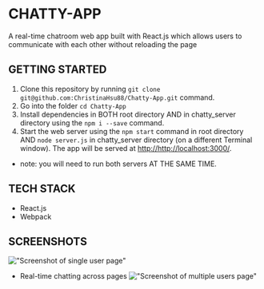 # CHATTY-APP
A real-time chatroom web
app built with React.js which allows users to communicate
with each other without
reloading the page

## GETTING STARTED
1. Clone this repository by running `git clone git@github.com:ChristinaHsu88/Chatty-App.git` command.
2. Go into the folder `cd Chatty-App`
3. Install dependencies in BOTH root directory AND in chatty_server directory using the `npm i --save` command.
4. Start the web server using the `npm start` command in root directory AND `node server.js` in chatty_server directory (on a different Terminal window). The app will be served at <http://http://localhost:3000/>.

* note: you will need to run both servers AT THE SAME TIME.

## TECH STACK
* React.js
* Webpack

## SCREENSHOTS
!["Screenshot of single user page"](https://github.com/ChristinaHsu88/boiler-plate/blob/master/docs/OneScreen.png)

* Real-time chatting across pages
!["Screenshot of multiple users page"](https://github.com/ChristinaHsu88/boiler-plate/blob/master/docs/twoScreens.png)

